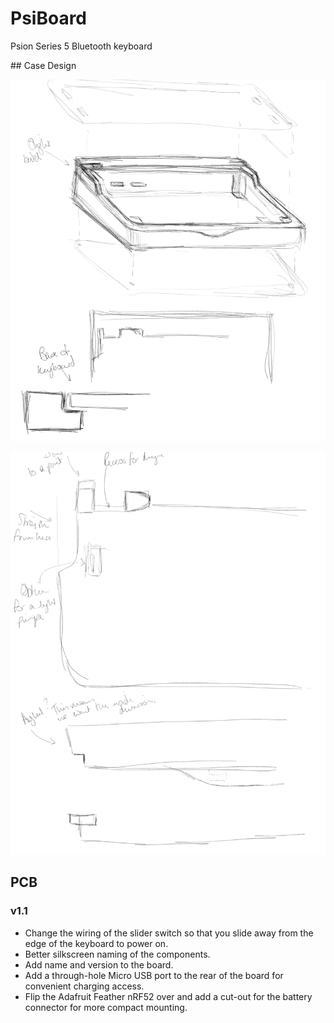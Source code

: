 # PsiBoard

Psion Series 5 Bluetooth keyboard

## Case Design

![Overall design](images/design.png)

![Hinge detail](images/hinge.png)

## PCB

### v1.1

- Change the wiring of the slider switch so that you slide away from the edge of the keyboard to power on.
- Better silkscreen naming of the components.
- Add name and version to the board.
- Add a through-hole Micro USB port to the rear of the board for convenient charging access.
- Flip the Adafruit Feather nRF52 over and add a cut-out for the battery connector for more compact mounting.
